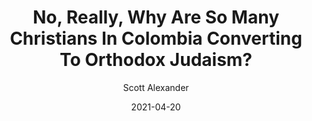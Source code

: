 ---
layout: podcast
title: "No, Really, Why Are So Many Christians In Colombia Converting To Orthodox Judaism?"
author: Scott Alexander
description: https://astralcodexten.substack.com/p/no-really-why-are-so-many-christians
date: 2021-04-20
length: 4974214
duration: 1243
guid: no-really-why-are-so-many-christians
---